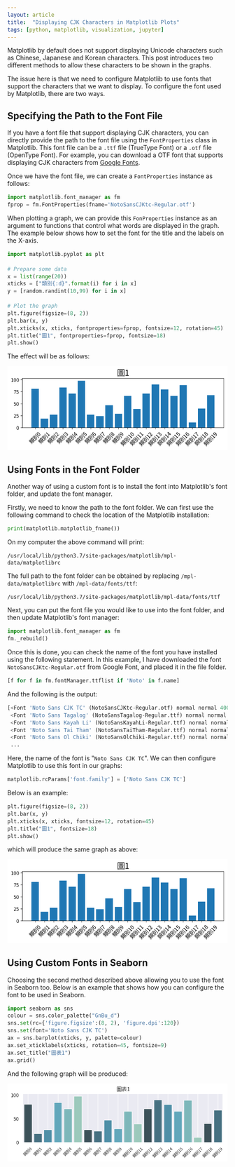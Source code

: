 ```yaml
---
layout: article
title:  "Displaying CJK Characters in Matplotlib Plots"
tags: [python, matplotlib, visualization, jupyter]
---
```


Matplotlib by default does not support displaying Unicode characters such as Chinese, Japanese and Korean characters. This post introduces two different methods to allow these characters to be shown in the graphs.

The issue here is that we need to configure Matplotlib to use fonts that support the characters that we want to display. To configure the font used by Matplotlib, there are two ways.

## Specifying the Path to the Font File

If you have a font file that support displaying CJK characters, you can directly provide the path to the font file using the `FontProperties` class in Matplotlib. This font file can be a `.ttf` file (TrueType Font) or a `.otf` file (OpenType Font). For example, you can download a OTF font that supports displaying CJK characters from [Google Fonts](https://fonts.google.com/).

Once we have the font file, we can create a `FontProperties` instance as follows:

```python
import matplotlib.font_manager as fm
fprop = fm.FontProperties(fname='NotoSansCJKtc-Regular.otf')
```

When plotting a graph, we can provide this `FonProperties` instance as an argument to functions that control what words are displayed in the graph. The example below shows how to set the font for the title and the labels on the X-axis.

```python
import matplotlib.pyplot as plt

# Prepare some data
x = list(range(20))
xticks = ["類別{:d}".format(i) for i in x]
y = [random.randint(10,99) for i in x]

# Plot the graph
plt.figure(figsize=(8, 2))
plt.bar(x, y)
plt.xticks(x, xticks, fontproperties=fprop, fontsize=12, rotation=45)
plt.title("圖1", fontproperties=fprop, fontsize=18)
plt.show()
```

The effect will be as follows:

![Graph 1](/assets/images/20200315_graph1.png)


## Using Fonts in the Font Folder

Another way of using a custom font is to install the font into Matplotlib's font folder, and update the font manager.

Firstly, we need to know the path to the font folder. We can first use the following command to check the location of the Matplotlib installation:

```python
print(matplotlib.matplotlib_fname())
```

On my computer the above command will print:

```
/usr/local/lib/python3.7/site-packages/matplotlib/mpl-data/matplotlibrc
```

The full path to the font folder can be obtained by replacing `/mpl-data/matplotlibrc` with `/mpl-data/fonts/ttf`:

```
/usr/local/lib/python3.7/site-packages/matplotlib/mpl-data/fonts/ttf
```

Next, you can put the font file you would like to use into the font folder, and then update Matplotlib's font manager:

```python
import matplotlib.font_manager as fm
fm._rebuild()
```

Once this is done, you can check the name of the font you have installed using the following statement. In this example, I have downloaded the font `NotoSansCJKtc-Regular.otf` from Google Font, and placed it in the file folder.

```python
[f for f in fm.fontManager.ttflist if 'Noto' in f.name]
```

And the following is the output:

```python
[<Font 'Noto Sans CJK TC' (NotoSansCJKtc-Regular.otf) normal normal 400 normal>,
 <Font 'Noto Sans Tagalog' (NotoSansTagalog-Regular.ttf) normal normal 400 normal>,
 <Font 'Noto Sans Kayah Li' (NotoSansKayahLi-Regular.ttf) normal normal 400 normal>,
 <Font 'Noto Sans Tai Tham' (NotoSansTaiTham-Regular.ttf) normal normal 400 normal>,
 <Font 'Noto Sans Ol Chiki' (NotoSansOlChiki-Regular.ttf) normal normal 400 normal>,
 ...
```

Here, the name of the font is "`Noto Sans CJK TC`". We can then configure Matplotlib to use this font in our graphs:

```python
matplotlib.rcParams['font.family'] = ['Noto Sans CJK TC']
```

Below is an example:

```python
plt.figure(figsize=(8, 2))
plt.bar(x, y)
plt.xticks(x, xticks, fontsize=12, rotation=45)
plt.title("圖1", fontsize=18)
plt.show()
```

which will produce the same graph as above:

![Graph 1](/assets/images/20200315_graph1.png)


## Using Custom Fonts in Seaborn

Choosing the second method described above allowing you to use the font in Seaborn too. Below is an example that shows how you can configure the font to be used in Seaborn.

```python
import seaborn as sns
colour = sns.color_palette("GnBu_d")
sns.set(rc={'figure.figsize':(8, 2), 'figure.dpi':120})
sns.set(font='Noto Sans CJK TC')
ax = sns.barplot(xticks, y, palette=colour)
ax.set_xticklabels(xticks, rotation=45, fontsize=9)
ax.set_title("圖表1")
ax.grid()
```

And the following graph will be produced:

![Graph 2](/assets/images/20200315_graph2.png)
